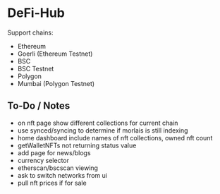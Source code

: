 # DeFi-Hub

Support chains:

- Ethereum
- Goerli (Ethereum Testnet)
- BSC
- BSC Testnet
- Polygon
- Mumbai (Polygon Testnet)

## To-Do / Notes

- on nft page show different collections for current chain 
- use synced/syncing to determine if morlais is still indexing 
- home dashboard include names of nft collections, owned nft count
- getWalletNFTs not returning status value
- add page for news/blogs
- currency selector
- etherscan/bscscan viewing
- ask to switch networks from ui
- pull nft prices if for sale

